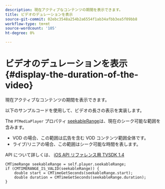 ```yaml
---
description: 現在アクティブなコンテンツの期間を表示できます。
title: ビデオのデュレーションを表示
source-git-commit: 02ebc3548a254b2a6554f1ab34afbb3ea5f09bb8
workflow-type: tm+mt
source-wordcount: '105'
ht-degree: 0%

---
```


# ビデオのデュレーションを表示 {#display-the-duration-of-the-video}

現在アクティブなコンテンツの期間を表示できます。

以下のサンプルコードを使用して、ビデオの長さの表示を実装します。

The `PTMediaPlayer` プロパティ [seekableRange](https://help.adobe.com/en_US/primetime/api/psdk/appledoc/Classes/PTMediaPlayer.html#//api/name/seekableRange)は、現在のシーク可能な範囲を含みます。

* VOD の場合、この範囲は広告を含む VOD コンテンツ範囲全体です。
* ライブ/リニアの場合、この範囲はシーク可能な時間を表します。

API について詳しくは、 [iOS API リファレンス用 TVSDK 1.4](https://help.adobe.com/en_US/primetime/api/psdk/appledoc/index.html)

<!--<a id="example_A153BE3AC03F43C6BF3A156316A08CD3"></a>-->

```
CMTimeRange seekableRange = self.player.seekableRange;  
if (CMTIMERANGE_IS_VALID(seekableRange)) { 
    double start = CMTimeGetSeconds(seekableRange.start);  
    double duration = CMTimeGetSeconds(seekableRange.duration); 
}
```
